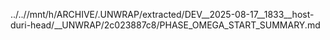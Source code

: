 ../..//mnt/h/ARCHIVE/.UNWRAP/extracted/DEV__2025-08-17__1833__host-duri-head/__UNWRAP/2c023887c8/PHASE_OMEGA_START_SUMMARY.md
